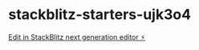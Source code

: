 # stackblitz-starters-ujk3o4

[Edit in StackBlitz next generation editor ⚡️](https://stackblitz.com/~/github.com/Hyroshim/stackblitz-starters-ujk3o4)